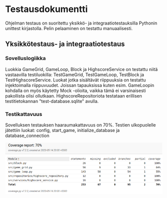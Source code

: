 # Testausdokumentti

Ohjelman testaus on suoritettu yksikkö- ja integraatiotestauksilla Pythonin unittest kirjastolla. Pelin pelaaminen on testattu manuaalisesti.

## Yksikkötestaus- ja integraatiotestaus

### Sovelluslogiikka

Luokkia GameGrid, GameLoop, Block ja HighscoreService on testattu niitä vastaavilla testiluokilla: TestGameGrid, TestGameLoop, TestBlock ja TestHighscoreService. Luokat jotka sisältävät riippuuksia
on testattu injektoimalla riippuvuudet. Joissan tapauksissa kuten esim. GameLoopin kohdalla on myös käytetty Mock -olioita, vaikka tämä ei varsinaisesti pakollista olisi ollutkaan. HighscoreRepositoriota testataan erillisen testitietokannan "test-database.sqlite" avulla.

### Testikattavuus

Sovelluksen testauksen haaraumakattavuus on 70%. Testien ulkopuolelle jätettiin luokat: config, start_game, initialize_database ja database_connection

![Testikattavuusraportti](https://github.com/smannist/ot2023/blob/master/dokumentaatio/images/coverage_rep.png)
